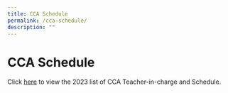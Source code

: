```yaml
---
title: CCA Schedule
permalink: /cca-schedule/
description: ""
---
```

# **CCA Schedule**

Click [here](/files/2023-cca-deployment-schedule_sem-1-for-publishing-26-jan-23.pdf) to view the 2023 list of CCA Teacher-in-charge and Schedule.